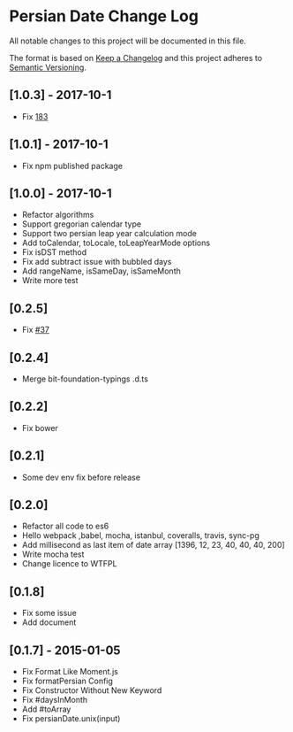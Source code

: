 # Persian Date Change Log
All notable changes to this project will be documented in this file.

The format is based on [Keep a Changelog](http://keepachangelog.com/) 
and this project adheres to [Semantic Versioning](http://semver.org/).

## [1.0.3] - 2017-10-1
- Fix [183](https://github.com/babakhani/pwt.datepicker/issues/183)

## [1.0.1] - 2017-10-1
- Fix npm published package

## [1.0.0] - 2017-10-1
- Refactor algorithms
- Support gregorian calendar type
- Support two persian leap year calculation mode
- Add toCalendar, toLocale, toLeapYearMode options
- Fix isDST method
- Fix add subtract issue with bubbled days
- Add rangeName, isSameDay, isSameMonth
- Write more test

## [0.2.5]
- Fix [#37](https://github.com/babakhani/PersianDate/issues/37)

## [0.2.4]
- Merge bit-foundation-typings .d.ts

## [0.2.2]
- Fix bower 

## [0.2.1]
- Some dev env fix before release 

## [0.2.0] 
- Refactor all code to es6
- Hello webpack ,babel, mocha, istanbul, coveralls, travis, sync-pg
- Add millisecond as last item of date array [1396, 12, 23, 40, 40, 40, 200]
- Write mocha test
- Change licence to WTFPL

## [0.1.8]
- Fix some issue
- Add document

## [0.1.7] - 2015-01-05
- Fix Format Like Moment.js
- Fix formatPersian Config
- Fix Constructor Without New Keyword
- Fix #daysInMonth
- Add #toArray
- Fix persianDate.unix(input)  
